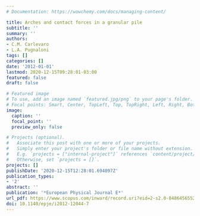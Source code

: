 ```yaml
---
# Documentation: https://wowchemy.com/docs/managing-content/

title: Arches and contact forces in a granular pile
subtitle: ''
summary: ''
authors:
- C.M. Carlevaro
- L.A. Pugnaloni
tags: []
categories: []
date: '2012-01-01'
lastmod: 2020-12-15T09:28:01-03:00
featured: false
draft: false

# Featured image
# To use, add an image named `featured.jpg/png` to your page's folder.
# Focal points: Smart, Center, TopLeft, Top, TopRight, Left, Right, BottomLeft, Bottom, BottomRight.
image:
  caption: ''
  focal_point: ''
  preview_only: false

# Projects (optional).
#   Associate this post with one or more of your projects.
#   Simply enter your project's folder or file name without extension.
#   E.g. `projects = ["internal-project"]` references `content/project/deep-learning/index.md`.
#   Otherwise, set `projects = []`.
projects: []
publishDate: '2020-12-15T12:28:01.694097Z'
publication_types:
- '2'
abstract: ''
publication: '*European Physical Journal E*'
url_pdf: https://www.scopus.com/inward/record.uri?eid=2-s2.0-84864565529&doi=10.1140%2fepje%2fi2012-12044-7&partnerID=40&md5=173dc58436773c126cc101b208f98837
doi: 10.1140/epje/i2012-12044-7
---
```

